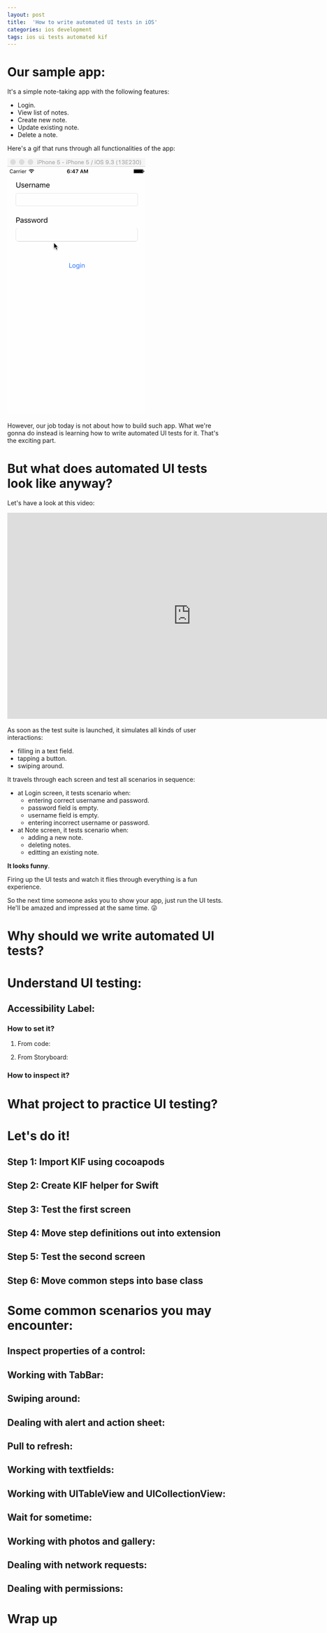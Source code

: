 ```yaml
---
layout: post
title:  'How to write automated UI tests in iOS'
categories: ios development
tags: ios ui tests automated kif
---
```


# Our sample app:

It's a simple note-taking app with the following features:

* Login.
* View list of notes.
* Create new note.
* Update existing note.
* Delete a note.

Here's a gif that runs through all functionalities of the app:

![simple note taking app in ios](/images/how-to-write-automated-ui-tests-in-ios/note-app.gif)

However, our job today is not about how to build such app. What we're gonna do instead is learning how to write automated UI tests for it. That's the exciting part.

# But what does automated UI tests look like anyway?

Let's have a look at this video:

<iframe width="840" height="472" src="https://www.youtube.com/embed/HEGl3Lj4SLE" frameborder="0" allowfullscreen></iframe>

As soon as the test suite is launched, it simulates all kinds of user interactions:

* filling in a text field.
* tapping a button.
* swiping around.

It travels through each screen and test all scenarios in sequence:

* at Login screen, it tests scenario when:
  * entering correct username and password.
  * password field is empty.
  * username field is empty.
  * entering incorrect username or password.
* at Note screen, it tests scenario when:
  * adding a new note.
  * deleting notes.
  * editting an existing note.

**It looks funny**.

Firing up the UI tests and watch it flies through everything is a fun experience.

So the next time someone asks you to show your app, just run the UI tests. He'll be amazed and impressed at the same time. 😜

# Why should we write automated UI tests?

# Understand UI testing:

## Accessibility Label:

### How to set it?

1. From code:

2. From Storyboard:

### How to inspect it?

# What project to practice UI testing?

# Let's do it!

## Step 1: Import KIF using cocoapods

## Step 2: Create KIF helper for Swift

## Step 3: Test the first screen

## Step 4: Move step definitions out into extension

## Step 5: Test the second screen

## Step 6: Move common steps into base class

# Some common scenarios you may encounter:

## Inspect properties of a control:

## Working with TabBar:

## Swiping around:

## Dealing with alert and action sheet:

## Pull to refresh:

## Working with textfields:

## Working with UITableView and UICollectionView:

## Wait for sometime:

## Working with photos and gallery:

## Dealing with network requests:

## Dealing with permissions:

# Wrap up
